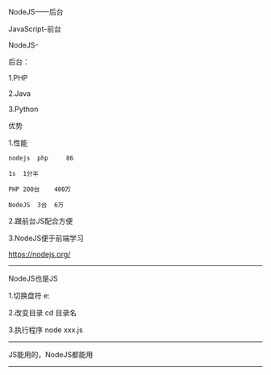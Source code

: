 NodeJS——后台

JavaScript-前台

NodeJS-

后台：

1.PHP

2.Java

3.Python


优势

1.性能

	nodejs	php		86

	1s	1分半

	PHP	200台	400万

	NodeJS  3台	6万

2.跟前台JS配合方便

3.NodeJS便于前端学习

https://nodejs.org/

---

NodeJS也是JS

1.切换盘符	e:

2.改变目录	cd 目录名

3.执行程序	node xxx.js

---

JS能用的，NodeJS都能用

---
